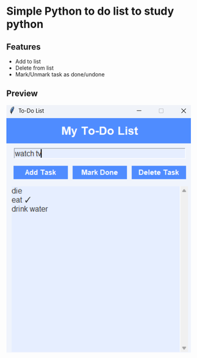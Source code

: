 # Simple Python to do list to study python

## Features
- Add to list
- Delete from list
- Mark/Unmark task as done/undone

## Preview

![To-Do App Screenshot](Python/todolist/demo.png)

